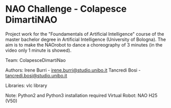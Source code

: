 # NAO Challenge - Colapesce DimartiNAO

Project work for the "Foundamentals of Artificial Intelligence" course of the master bachelor degree in Artificial Intelligence (University of Bologna).
The aim is to make the NAOrobot to dance a choreography of 3 minutes (in the video only 1 minute is showed).

Team: ColapesceDimartiNao

Authors:
Irene Burri - irene.burri@studio.unibo.it
Tancredi Bosi - tancredi.bosi@studio.unibo.it

Libraries:
vlc library

Note: 
Python2 and Python3 installation required
Virtual Robot: NAO H25 (V50)

